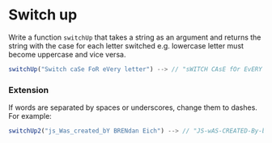 # Switch up
Write a function `switchUp` that takes a string as an argument and returns the string with the case for each letter switched e.g. lowercase letter must become uppercase and vice versa.
```javascript
switchUp("Switch caSe FoR eVery letter") --> // "sWITCH CAsE fOr EvERY LETTER"
```

### Extension
If words are separated by spaces or underscores, change them to dashes. For example:

```javascript
switchUp2("js_Was_created_bY BRENdan Eich") --> // "JS-wAS-CREATED-By-brenDAN-eICH"
```